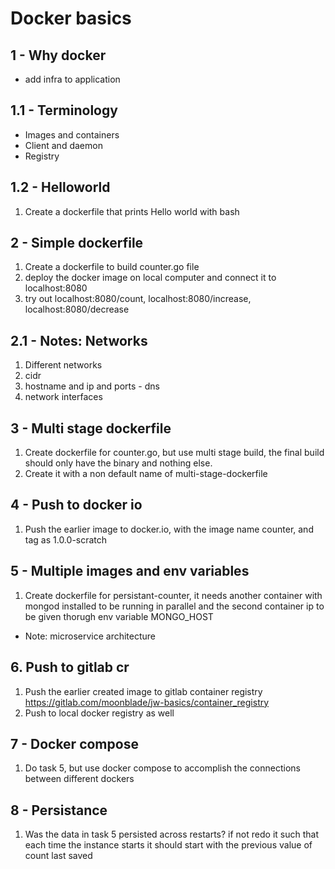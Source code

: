 # Docker basics


## 1 - Why docker 

- add infra to application

## 1.1 - Terminology

- Images and containers
- Client and daemon
- Registry

## 1.2 - Helloworld

1. Create a dockerfile that prints Hello world with bash

## 2 - Simple dockerfile

1. Create a dockerfile to build counter.go file
2. deploy the docker image on local computer and connect it to localhost:8080
3. try out localhost:8080/count, localhost:8080/increase, localhost:8080/decrease

## 2.1 - Notes: Networks

1. Different networks
2. cidr
3. hostname and ip and ports - dns
4. network interfaces

## 3 - Multi stage dockerfile

1. Create dockerfile for counter.go, but use multi stage build, the final build should only have the binary and nothing else.
2. Create it with a non default name of multi-stage-dockerfile

## 4 - Push to docker io

1. Push the earlier image to docker.io, with the image name counter, and tag as 1.0.0-scratch

## 5 - Multiple images and env variables

1. Create dockerfile for persistant-counter, it needs another container with mongod installed to be running in parallel and the second container ip to be given thorugh env variable MONGO_HOST
- Note: microservice architecture

## 6. Push to gitlab cr
1. Push the earlier created image to gitlab container registry https://gitlab.com/moonblade/jw-basics/container_registry
2. Push to local docker registry as well

## 7 - Docker compose

1. Do task 5, but use docker compose to accomplish the connections between different dockers

## 8 - Persistance

1. Was the data in task 5 persisted across restarts? if not redo it such that each time the instance starts it should start with the previous value of count last saved 

